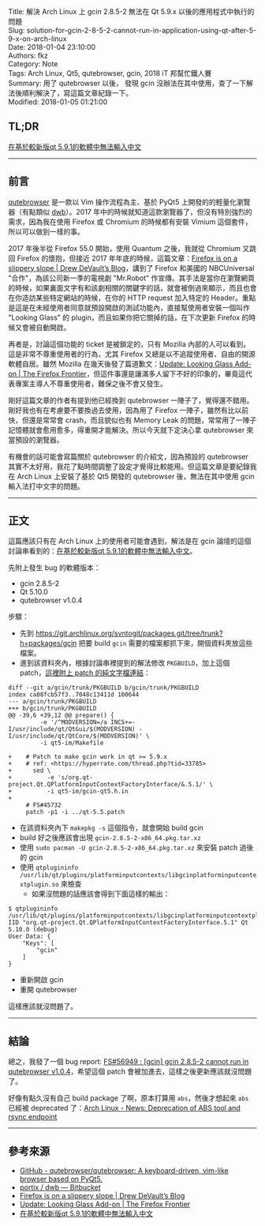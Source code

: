 Title: 解決 Arch Linux 上 gcin 2.8.5-2 無法在 Qt 5.9.x 以後的應用程式中執行的問題  
Slug: solution-for-gcin-2-8-5-2-cannot-run-in-application-using-qt-after-5-9-x-on-arch-linux  
Date: 2018-01-04 23:10:00  
Authors: fkz  
Category: Note  
Tags: Arch Linux, Qt5, qutebrowser, gcin, 2018 iT 邦幫忙鐵人賽  
Summary: 用了 qutebrowser 以後， 發現 gcin 沒辦法在其中使用，查了一下解法後順利解決了，寫這篇文章紀錄一下。  
Modified: 2018-01-05 01:21:00  
  
  
## TL;DR  
  
[在基於較新版qt 5.9.1的軟體中無法輸入中文](https://hyperrate.com/thread.php?tid=33785)  
  
---  
  
## 前言  
  
[qutebrowser](https://github.com/qutebrowser/qutebrowser) 是一款以 Vim 操作流程為主、基於 PyQt5 上開發的的輕量化瀏覽器（有點類似 [dwb](https://bitbucket.org/portix/dwb)）。2017 年中的時候就知道這款瀏覽器了，但沒有特別強烈的需求，因為我在使用 Firefox 或 Chromium 的時候都有安裝 Vimium 這個套件，所以可以做到一樣的事。  
  
2017 年後半從 Firefox 55.0 開始，使用 Quantum 之後，我就從 Chromium 又跳回 Firefox 的懷抱，但接近 2017 年年底的時候，這篇文章：[Firefox is on a slippery slope | Drew DeVault’s Blog](https://sircmpwn.github.io/2017/12/16/Firefox-is-on-a-slippery-slope.html)，講到了 Firefox 和美國的 NBCUniversal "合作"，為該公司新一季的電視劇 "Mr.Robot" 作宣傳。其手法是當你在瀏覽網頁的時候，如果裏面文字有和該劇相關的關鍵字的話，就會被倒過來顯示，而且也會在你造訪某些特定網站的時候，在你的 HTTP request 加入特定的 Header。重點是這是在未經使用者同意就預設開啟的測試功能內，直接幫使用者安裝一個叫作 "Looking Glass" 的 plugin，而且如果你把它關掉的話，在下次更新 Firefox 的時候又會被自動開啟。  
  
再者是，討論這個功能的 ticket 是被鎖定的，只有 Mozilla 內部的人可以看到。這是非常不尊重使用者的行為，尤其 Firefox 又總是以不追蹤使用者、自由的開源軟體自居。雖然 Mozilla 在幾天後發了篇道歉文：[Update: Looking Glass Add-on | The Firefox Frontier](https://blog.mozilla.org/firefox/update-looking-glass-add/)，但這件事還是讓滿多人留下不好的印象的，畢竟這代表專案主導人不尊重使用者，難保之後不會又發生。  
  
剛好這篇文章的作者有提到他已經換到 qutebrowser 一陣子了，覺得還不錯用。剛好我也有在考慮要不要換過去使用，因為用了 Firefox 一陣子，雖然有比以前快，但還是常常會 crash，而且貌似也有 Memory Leak 的問題，常常用了一陣子記憶體就會愈用愈多，得重開才能解決。所以今天就下定決心拿 qutebrowser 來當預設的瀏覽器。  
  
有機會的話可能會寫篇關於 qutebrowser 的介紹文，因為預設的 qutebrowser 其實不太好用，我花了點時間調整了設定才覺得比較能用。但這篇文章是要紀錄我在 Arch Linux 上安裝了基於 Qt5 開發的 qutebrowser 後，無法在其中使用 gcin 輸入法打中文字的問題。  
  
---  
  
## 正文  
  
這篇應該只有在 Arch Linux 上的使用者可能會遇到，解法是在 gcin 論壇的這個討論串看到的：[在基於較新版qt 5.9.1的軟體中無法輸入中文](https://hyperrate.com/thread.php?tid=33785)。  
  
先附上發生 bug 的軟體版本：  
  
+ gcin 2.8.5-2  
+ Qt 5.10.0  
+ qutebrowser v1.0.4  
  
步驟：  
  
+ 先到 <https://git.archlinux.org/svntogit/packages.git/tree/trunk?h=packages/gcin> 把要 build `gcin` 需要的檔案都抓下來，開個資料夾放這些檔案。  
+ 進到該資料夾內，根據討論串裡提到的解法修改 `PKGBUILD`，加上這個 patch，[這裡附上 patch 的純文字檔連結](/files/solution-for-gcin-2-8-5-2-cannot-run-in-application-using-qt-after-5-9-x-on-arch-linux/qt-5.9.patch)：  
  
```  
diff --git a/gcin/trunk/PKGBUILD b/gcin/trunk/PKGBUILD  
index ca08fcb57f3..7048c13411d 100644  
--- a/gcin/trunk/PKGBUILD  
+++ b/gcin/trunk/PKGBUILD  
@@ -39,6 +39,12 @@ prepare() {  
         -e '/^MODVERSION=/a INCS+=-I/usr/include/qt/QtGui/$(MODVERSION) -I/usr/include/qt/QtCore/$(MODVERSION)' \  
         -i qt5-im/Makefile  
  
+    # Patch to make gcin work in qt >= 5.9.x  
+    # ref: <https://hyperrate.com/thread.php?tid=33785>  
+      sed \  
+          -e 's/org.qt-project.Qt.QPlatformInputContextFactoryInterface/&.5.1/' \  
+          -i qt5-im/gcin-qt5.h.in  
+  
     # FS#45732  
     patch -p1 -i ../qt-5.5.patch  
```  
  
+ 在該資料夾內下 `makepkg -s` 這個指令，就會開始 build gcin  
+ build 好之後應該會出現 `gcin-2.8.5-2-x86_64.pkg.tar.xz`  
+ 使用 `sudo pacman -U gcin-2.8.5-2-x86_64.pkg.tar.xz` 來安裝 patch 過後的 gcin  
+ 使用 `qtplugininfo /usr/lib/qt/plugins/platforminputcontexts/libgcinplatforminputcontextplugin.so` 來檢查  
    + 如果沒問題的話應該會得到下面這樣的輸出：  
  
```  
$ qtplugininfo /usr/lib/qt/plugins/platforminputcontexts/libgcinplatforminputcontextplugin.so  
IID "org.qt-project.Qt.QPlatformInputContextFactoryInterface.5.1" Qt 5.10.0 (debug)  
User Data: {  
    "Keys": [  
        "gcin"  
    ]  
}  
```  
  
+ 重新開啟 gcin  
+ 重開 qutebrowser  
  
這樣應該就沒問題了。  
  
---  
  
## 結論  
  
總之，我發了一個 bug report: [FS#56949 : \[gcin\] gcin 2.8.5-2 cannot run in qutebrowser v1.0.4](https://bugs.archlinux.org/task/56949)，希望這個 patch 會被加進去，這樣之後更新應該就沒問題了。  
  
好像有點久沒有自己 build package 了啊，原本打算用 `abs`，然後才想起來 `abs` 已經被 deprecated 了：[Arch Linux - News: Deprecation of ABS tool and rsync endpoint](https://www.archlinux.org/news/deprecation-of-abs/)  
  
---  
  
## 參考來源  
  
+ [GitHub - qutebrowser/qutebrowser: A keyboard-driven, vim-like browser based on PyQt5.](https://github.com/qutebrowser/qutebrowser)  
+ [portix / dwb — Bitbucket](https://bitbucket.org/portix/dwb)  
+ [Firefox is on a slippery slope | Drew DeVault’s Blog](https://sircmpwn.github.io/2017/12/16/Firefox-is-on-a-slippery-slope.html)  
+ [Update: Looking Glass Add-on | The Firefox Frontier](https://blog.mozilla.org/firefox/update-looking-glass-add/)  
+ [在基於較新版qt 5.9.1的軟體中無法輸入中文](https://hyperrate.com/thread.php?tid=33785)  

